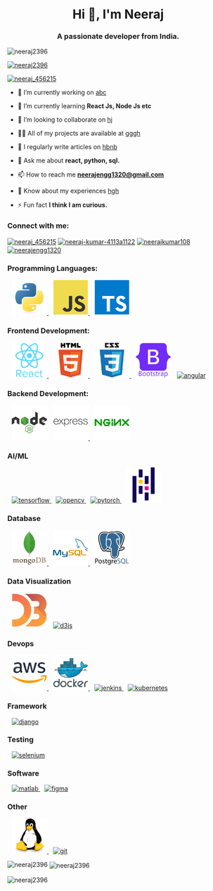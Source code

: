 <h1 align="center">Hi 👋, I'm Neeraj</h1>
<h3 align="center">A passionate developer from India.</h3>

<p align="left"> <img src="https://komarev.com/ghpvc/?username=neeraj2396&label=Profile%20views&color=0e75b6&style=flat" alt="neeraj2396" /> </p>

<p align="left"> <a href="https://github.com/ryo-ma/github-profile-trophy"><img src="https://github-profile-trophy.vercel.app/?username=neeraj2396" alt="neeraj2396" /></a> </p>

<p align="left"> <a href="https://twitter.com/neeraj_456215" target="blank"><img src="https://img.shields.io/twitter/follow/neeraj_456215?logo=twitter&style=for-the-badge" alt="neeraj_456215" /></a> </p>

- 🔭 I’m currently working on [abc](hg)

- 🌱 I’m currently learning **React Js, Node Js etc**

- 👯 I’m looking to collaborate on [hj](hg)

- 👨‍💻 All of my projects are available at [gggh](gggh)

- 📝 I regularly write articles on [hbnb](hbnb)

- 💬 Ask me about **react, python, sql.**

- 📫 How to reach me **neerajengg1320@gmail.com**

- 📄 Know about my experiences [hgh](hgh)

- ⚡ Fun fact **I think I am curious.**

<h3 align="left">Connect with me:</h3>
<p align="left">
<a href="https://twitter.com/neeraj_456215" target="blank"><img align="center" src="https://raw.githubusercontent.com/rahuldkjain/github-profile-readme-generator/master/src/images/icons/Social/twitter.svg" alt="neeraj_456215" width="80" height="80"/></a>
<a href="https://linkedin.com/in/neeraj-kumar-4113a1122" target="blank"><img align="center" src="https://raw.githubusercontent.com/rahuldkjain/github-profile-readme-generator/master/src/images/icons/Social/linked-in-alt.svg" alt="neeraj-kumar-4113a1122" width="80" height="80"/></a>
<a href="https://kaggle.com/neerajkumar108" target="blank"><img align="center" src="https://raw.githubusercontent.com/rahuldkjain/github-profile-readme-generator/master/src/images/icons/Social/kaggle.svg" alt="neerajkumar108" width="80" height="80"/></a>
<a href="https://auth.geeksforgeeks.org/user/neerajengg1320" target="blank"><img align="center" src="https://raw.githubusercontent.com/rahuldkjain/github-profile-readme-generator/master/src/images/icons/Social/geeks-for-geeks.svg" alt="neerajengg1320" width="80" height="80"/></a>
</p>

<h3 align="left">Programming Languages:</h3>
<div><a style="margin-left: 10px;" href="https://www.python.org" target="_blank" rel="noreferrer"> <img src="https://raw.githubusercontent.com/devicons/devicon/master/icons/python/python-original.svg" alt="python" width="80" height="80"/> </a> 
<a style="margin-left: 10px;" href="https://developer.mozilla.org/en-US/docs/Web/JavaScript" target="_blank" rel="noreferrer"> <img src="https://raw.githubusercontent.com/devicons/devicon/master/icons/javascript/javascript-original.svg" alt="javascript" width="80" height="80"/> </a> <a style="margin-left: 10px;" href="https://www.typescriptlang.org/" target="_blank" rel="noreferrer"> <img src="https://raw.githubusercontent.com/devicons/devicon/master/icons/typescript/typescript-original.svg" alt="typescript" width="80" height="80"/> </a></div> 

<h3 align="left">Frontend Development:</h3>
<div> <a style="margin-left: 10px;" href="https://reactjs.org/" target="_blank" rel="noreferrer"> <img src="https://raw.githubusercontent.com/devicons/devicon/master/icons/react/react-original-wordmark.svg" alt="react" width="80" height="80"/> </a> <a style="margin-left: 10px;" href="https://www.w3.org/html/" target="_blank" rel="noreferrer"> <img src="https://raw.githubusercontent.com/devicons/devicon/master/icons/html5/html5-original-wordmark.svg" alt="html5" width="80" height="80"/> </a> <a style="margin-left: 10px;" href="https://www.w3schools.com/css/" target="_blank" rel="noreferrer"> <img src="https://raw.githubusercontent.com/devicons/devicon/master/icons/css3/css3-original-wordmark.svg" alt="css3" width="80" height="80"/> </a><a style="margin-left: 10px;" href="https://getbootstrap.com/" target="_blank" rel="noreferrer"> <img src="https://raw.githubusercontent.com/devicons/devicon/master/icons/bootstrap/bootstrap-plain-wordmark.svg" alt="bootstrap" width="80" height="80"/></a> 
<a style="margin-left: 10px;" href="https://angular.io" target="_blank" rel="noreferrer"> <img src="https://angular.io/assets/images/logos/angular/angular.svg" alt="angular" width="80" height="80"/> </a></div> 
<h3 align="left">Backend Development:</h3>
<div><a style="margin-left: 10px;" href="https://nodejs.org" target="_blank" rel="noreferrer"> <img src="https://raw.githubusercontent.com/devicons/devicon/master/icons/nodejs/nodejs-original-wordmark.svg" alt="nodejs" width="80" height="80"/></a> <a style="margin-left: 10px;" href="https://expressjs.com" target="_blank" rel="noreferrer"> <img src="https://raw.githubusercontent.com/devicons/devicon/master/icons/express/express-original-wordmark.svg" alt="express" width="80" height="80"/> </a>
<a style="margin-left: 10px;" href="https://www.nginx.com" target="_blank" rel="noreferrer"> <img src="https://raw.githubusercontent.com/devicons/devicon/master/icons/nginx/nginx-original.svg" alt="nginx" width="80" height="80"/> </a> 
</div>
<h3 align="left">AI/ML</h3>
<div><a style="margin-left: 10px;" href="https://www.tensorflow.org" target="_blank" rel="noreferrer"> <img src="https://www.vectorlogo.zone/logos/tensorflow/tensorflow-icon.svg" alt="tensorflow" width="80" height="80"/> </a>
<a style="margin-left: 10px;" href="https://opencv.org/" target="_blank" rel="noreferrer"> <img src="https://www.vectorlogo.zone/logos/opencv/opencv-icon.svg" alt="opencv" width="80" height="80"/> </a>
<a style="margin-left: 10px;" style="margin-left: 10px;" href="https://pytorch.org/" target="_blank" rel="noreferrer"> <img src="https://www.vectorlogo.zone/logos/pytorch/pytorch-icon.svg" alt="pytorch" width="80" height="80"/> </a>
<a style="margin-left: 10px;" href="https://pandas.pydata.org/" target="_blank" rel="noreferrer"> <img src="https://raw.githubusercontent.com/devicons/devicon/2ae2a900d2f041da66e950e4d48052658d850630/icons/pandas/pandas-original.svg" alt="pandas" width="80" height="80"/> </a>
</div>
<h3 align="left">Database</h3>
<div>
<a style="margin-left: 10px;" href="https://www.mongodb.com/" target="_blank" rel="noreferrer"> <img src="https://raw.githubusercontent.com/devicons/devicon/master/icons/mongodb/mongodb-original-wordmark.svg" alt="mongodb" width="80" height="80"/> </a>
<a style="margin-left: 10px;" href="https://www.mysql.com/" target="_blank" rel="noreferrer"> <img src="https://raw.githubusercontent.com/devicons/devicon/master/icons/mysql/mysql-original-wordmark.svg" alt="mysql" width="80" height="80"/> </a>
<a style="margin-left: 10px;" href="https://www.postgresql.org" target="_blank" rel="noreferrer"> <img src="https://raw.githubusercontent.com/devicons/devicon/master/icons/postgresql/postgresql-original-wordmark.svg" alt="postgresql" width="80" height="80"/> </a>
</div>
<h3 align="left">Data Visualization</h3>
<div>
<a style="margin-left: 10px;" href="https://d3js.org/" target="_blank" rel="noreferrer"> <img src="https://raw.githubusercontent.com/devicons/devicon/master/icons/d3js/d3js-original.svg" alt="d3js" width="80" height="80"/></a>
<a style="margin-left: 10px;" href="https://grafana.com/" target="_blank" rel="noreferrer"> <img src="https://www.vectorlogo.zone/logos/grafana/grafana-icon.svg" alt="d3js" width="80" height="80"/> </a>
</div>
<h3 align="left">Devops</h3>
<div>
<a style="margin-left: 10px;" href="https://aws.amazon.com" target="_blank" rel="noreferrer"> <img src="https://raw.githubusercontent.com/devicons/devicon/master/icons/amazonwebservices/amazonwebservices-original-wordmark.svg" alt="aws" width="80" height="80"/> </a>
<a style="margin-left: 10px;" href="https://www.docker.com/" target="_blank" rel="noreferrer"> <img src="https://raw.githubusercontent.com/devicons/devicon/master/icons/docker/docker-original-wordmark.svg" alt="docker" width="80" height="80"/> </a>
<a style="margin-left: 10px;" href="https://www.jenkins.io" target="_blank" rel="noreferrer"> <img src="https://www.vectorlogo.zone/logos/jenkins/jenkins-icon.svg" alt="jenkins" width="80" height="80"/> </a>
<a style="margin-left: 10px;" href="https://kubernetes.io" target="_blank" rel="noreferrer"> <img src="https://www.vectorlogo.zone/logos/kubernetes/kubernetes-icon.svg" alt="kubernetes" width="80" height="80"/> </a>
</div>
<h3 align="left">Framework</h3>
<div>
<a style="margin-left: 10px;" href="https://www.djangoproject.com/" target="_blank" rel="noreferrer"> <img src="https://cdn.worldvectorlogo.com/logos/django.svg" alt="django" width="80" height="80"/> </a> 
</div>
<h3 align="left">Testing</h3>
<div>
<a style="margin-left: 10px;" href="https://www.selenium.dev" target="_blank" rel="noreferrer"> <img src="https://raw.githubusercontent.com/detain/svg-logos/780f25886640cef088af994181646db2f6b1a3f8/svg/selenium-logo.svg" alt="selenium" width="80" height="80"/> </a> 
</div>
<h3 align="left">Software</h3>
<div>
<a style="margin-left: 10px;" href="https://www.mathworks.com/" target="_blank" rel="noreferrer"> <img src="https://upload.wikimedia.org/wikipedia/commons/2/21/Matlab_Logo.png" alt="matlab" width="80" height="80"/> </a> 
<a style="margin-left: 10px;" href="https://www.figma.com/" target="_blank" rel="noreferrer"> <img src="https://www.vectorlogo.zone/logos/figma/figma-icon.svg" alt="figma" width="80" height="80"/> </a> 
</div>
<h3 align="left">Other</h3>
<div>
<a style="margin-left: 10px;" href="https://www.linux.org/" target="_blank" rel="noreferrer"> <img src="https://raw.githubusercontent.com/devicons/devicon/master/icons/linux/linux-original.svg" alt="linux" width="80" height="80"/> </a> 
<a style="margin-left: 10px;" href="https://git-scm.com/" target="_blank" rel="noreferrer"> <img src="https://www.vectorlogo.zone/logos/git-scm/git-scm-icon.svg" alt="git" width="80" height="80"/> </a>
</div>


<p><img align="left" src="https://github-readme-stats.vercel.app/api/top-langs?username=neeraj2396&show_icons=true&locale=en&layout=compact" alt="neeraj2396" /></p>

<p>&nbsp;<img align="center" src="https://github-readme-stats.vercel.app/api?username=neeraj2396&show_icons=true&locale=en" alt="neeraj2396" /></p>

<p><img align="center" src="https://github-readme-streak-stats.herokuapp.com/?user=neeraj2396&" alt="neeraj2396" /></p>
